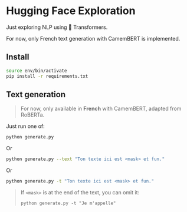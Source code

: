 # Hugging Face Exploration

Just exploring NLP using 🤗 Transformers.

For now, only French text generation with CamemBERT is implemented.

## Install

```bash
source env/bin/activate
pip install -r requirements.txt
```

## Text generation

> For now, only available in **French** with CamemBERT, adapted from RoBERTa.

Just run one of:

```bash
python generate.py
```

Or 

```bash
python generate.py --text "Ton texte ici est <mask> et fun."
```

Or

```bash
python generate.py -t "Ton texte ici est <mask> et fun."
```

> If `<mask>` is at the end of the text, you can omit it:
>
> `python generate.py -t "Je m'appelle"`
